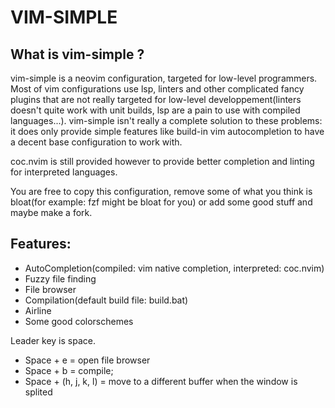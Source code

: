 # VIM-SIMPLE
## What is vim-simple ?

vim-simple is a neovim configuration, targeted for low-level programmers.
Most of vim configurations use lsp, linters and other complicated fancy plugins
that are not really targeted for low-level developpement(linters doesn't quite work with
unit builds, lsp are a pain to use with compiled languages...).
vim-simple isn't really a complete solution to these problems: it does only provide simple features
like build-in vim autocompletion to have a decent base configuration to work with.

coc.nvim is still provided however to provide better completion and linting for interpreted languages.

You are free to copy this configuration, remove some of what you think is bloat(for example:
fzf might be bloat for you) or add some good stuff and maybe make a fork.

## Features:

- AutoCompletion(compiled: vim native completion, interpreted: coc.nvim)
- Fuzzy file finding
- File browser
- Compilation(default build file: build.bat)
- Airline
- Some good colorschemes

Leader key is space.

- Space + e = open file browser
- Space + b = compile;
- Space + (h, j, k, l) = move to a different buffer when the window is splited
